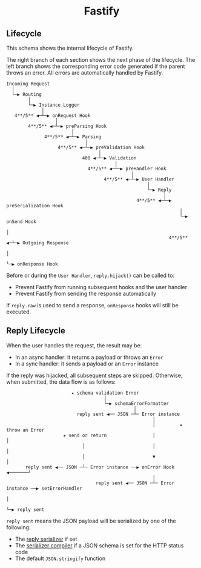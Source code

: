 <h1 align="center">Fastify</h1>

## Lifecycle
<a id="lifecycle"></a>

This schema shows the internal lifecycle of Fastify.

The right branch of each section shows the next phase of the lifecycle. The left
branch shows the corresponding error code generated if the parent throws an
error. All errors are automatically handled by Fastify.

```
Incoming Request
  │
  └─▶ Routing
        │
        └─▶ Instance Logger
             │
   4**/5** ◀─┴─▶ onRequest Hook
                  │
        4**/5** ◀─┴─▶ preParsing Hook
                        │
              4**/5** ◀─┴─▶ Parsing
                             │
                   4**/5** ◀─┴─▶ preValidation Hook
                                  │
                            400 ◀─┴─▶ Validation
                                        │
                              4**/5** ◀─┴─▶ preHandler Hook
                                              │
                                    4**/5** ◀─┴─▶ User Handler
                                                    │
                                                    └─▶ Reply
                                                          │
                                                4**/5** ◀─┴─▶ preSerialization Hook
                                                                │
                                                                └─▶ onSend Hook
                                                                      │
                                                            4**/5** ◀─┴─▶ Outgoing Response
                                                                            │
                                                                            └─▶ onResponse Hook
```

Before or during the `User Handler`, `reply.hijack()` can be called to:
- Prevent Fastify from running subsequent hooks and the user handler
- Prevent Fastify from sending the response automatically

If `reply.raw` is used to send a response, `onResponse` hooks will still
be executed.

## Reply Lifecycle
<a id="reply-lifecycle"></a>

When the user handles the request, the result may be:

- In an async handler: it returns a payload or throws an `Error`
- In a sync handler: it sends a payload or an `Error` instance

If the reply was hijacked, all subsequent steps are skipped. Otherwise, when
submitted, the data flow is as follows:

```
                        ★ schema validation Error
                                    │
                                    └─▶ schemaErrorFormatter
                                               │
                          reply sent ◀── JSON ─┴─ Error instance
                                                      │
                                                      │         ★ throw an Error
                     ★ send or return                 │                 │
                            │                         │                 │
                            │                         ▼                 │
       reply sent ◀── JSON ─┴─ Error instance ──▶ onError Hook ◀───────┘
                                                      │
                                 reply sent ◀── JSON ─┴─ Error instance ──▶ setErrorHandler
                                                                                │
                                                                                └─▶ reply sent
```

`reply sent` means the JSON payload will be serialized by one of the following:
- The [reply serializer](./Server.md#setreplyserializer) if set
- The [serializer compiler](./Server.md#setserializercompiler) if a JSON schema
  is set for the HTTP status code
- The default `JSON.stringify` function